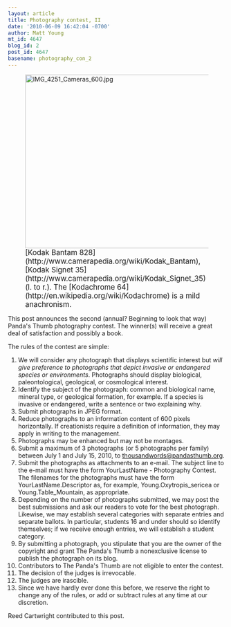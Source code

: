 ```yaml
---
layout: article
title: Photography contest, II
date: '2010-06-09 16:42:04 -0700'
author: Matt Young
mt_id: 4647
blog_id: 2
post_id: 4647
basename: photography_con_2
---
```

<figure>
<img src="{{ site.baseurl }}/uploads/2010/IMG_4251_Cameras_600.jpg" alt="IMG_4251_Cameras_600.jpg" width="600" height="402" />
<figcaption markdown="span">
<big>[Kodak Bantam 828](http://www.camerapedia.org/wiki/Kodak_Bantam), [Kodak Signet 35](http://www.camerapedia.org/wiki/Kodak_Signet_35) (l. to r.).  The [Kodachrome 64](http://en.wikipedia.org/wiki/Kodachrome) is a mild anachronism.</big>

</figcaption>
</figure>


This post announces the second (annual? Beginning to look that way) Panda's Thumb photography contest. The winner(s) will receive a great deal of satisfaction and possibly a book.

The rules of the contest are simple:


1. We will consider any photograph that displays scientific interest but _will give preference to photographs that depict invasive or endangered species or environments_. Photographs should display biological, paleontological, geological, or cosmological interest.
1. Identify the subject of the photograph: common and biological name, mineral type, or geological formation, for example. If a species is invasive or endangered, write a sentence or two explaining why.
1. Submit photographs in JPEG format. 
1. Reduce photographs to an information content of 600 pixels horizontally. If creationists require a definition of information, they may apply in writing to the management.
1. Photographs may be enhanced but may not be montages.
1. Submit a maximum of 3 photographs (or 5 photographs per family) between July 1 and July 15, 2010, to thousandwords@pandasthumb.org. 
1. Submit the photographs as attachments to an e-mail. The subject line to the e-mail must have the form YourLastName - Photography Contest. The filenames for the photographs must have the form YourLastName.Descriptor as, for example, Young.Oxytropis_sericea or Young.Table_Mountain, as appropriate. 
1. Depending on the number of photographs submitted, we may post the best submissions and ask our readers to vote for the best photograph. Likewise, we may establish several categories with separate entries and separate ballots. In particular, students 16 and under should so identify themselves; if we receive enough entries, we will establish a student category.
1. By submitting a photograph, you stipulate that you are the owner of the copyright and grant The Panda's Thumb a nonexclusive license to publish the photograph on its blog.
1. Contributors to The Panda's Thumb are not eligible to enter the contest.
1. The decision of the judges is irrevocable.
1. The judges are irascible.
1. Since we have hardly ever done this before, we reserve the right to change any of the rules, or add or subtract rules at any time at our discretion.


Reed Cartwright contributed to this post.
